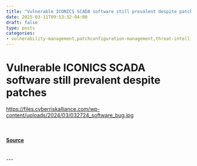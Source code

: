 ```yaml
---
title: "Vulnerable ICONICS SCADA software still prevalent despite patches"
date: 2025-03-11T09:53:32-04:00
draft: false
type: posts
categories: 
- vulnerability-management,patchconfiguration-management,threat-intelligence
---
```

# Vulnerable ICONICS SCADA software still prevalent despite patches
https://files.cyberriskalliance.com/wp-content/uploads/2024/03/032724_software_bug.jpg
<br/>

<br/>


#### [Source](https://www.scworld.com/brief/vulnerable-iconics-scada-software-still-prevalent-despite-patches)

<br/>
---

